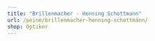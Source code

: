 ```yaml
---
title: "Brillenmacher - Henning Schottmann"
url: /peine/brillenmacher-henning-schottmann/
shop: Optiker
---
```

